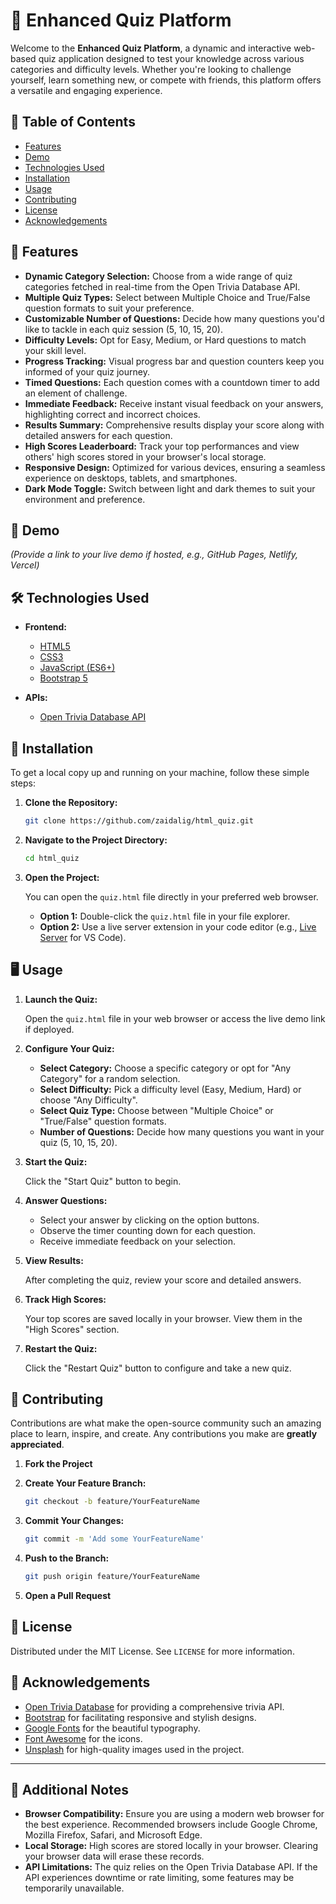# 🧠 Enhanced Quiz Platform

Welcome to the **Enhanced Quiz Platform**, a dynamic and interactive web-based quiz application designed to test your knowledge across various categories and difficulty levels. Whether you're looking to challenge yourself, learn something new, or compete with friends, this platform offers a versatile and engaging experience.

## 📜 Table of Contents

- [Features](#features)
- [Demo](#demo)
- [Technologies Used](#technologies-used)
- [Installation](#installation)
- [Usage](#usage)
- [Contributing](#contributing)
- [License](#license)
- [Acknowledgements](#acknowledgements)

## 🎯 Features

- **Dynamic Category Selection:** Choose from a wide range of quiz categories fetched in real-time from the Open Trivia Database API.
- **Multiple Quiz Types:** Select between Multiple Choice and True/False question formats to suit your preference.
- **Customizable Number of Questions:** Decide how many questions you'd like to tackle in each quiz session (5, 10, 15, 20).
- **Difficulty Levels:** Opt for Easy, Medium, or Hard questions to match your skill level.
- **Progress Tracking:** Visual progress bar and question counters keep you informed of your quiz journey.
- **Timed Questions:** Each question comes with a countdown timer to add an element of challenge.
- **Immediate Feedback:** Receive instant visual feedback on your answers, highlighting correct and incorrect choices.
- **Results Summary:** Comprehensive results display your score along with detailed answers for each question.
- **High Scores Leaderboard:** Track your top performances and view others' high scores stored in your browser's local storage.
- **Responsive Design:** Optimized for various devices, ensuring a seamless experience on desktops, tablets, and smartphones.
- **Dark Mode Toggle:** Switch between light and dark themes to suit your environment and preference.

## 🌟 Demo

*(Provide a link to your live demo if hosted, e.g., GitHub Pages, Netlify, Vercel)*

## 🛠️ Technologies Used

- **Frontend:**
  - [HTML5](https://developer.mozilla.org/en-US/docs/Web/HTML)
  - [CSS3](https://developer.mozilla.org/en-US/docs/Web/CSS)
  - [JavaScript (ES6+)](https://developer.mozilla.org/en-US/docs/Web/JavaScript)
  - [Bootstrap 5](https://getbootstrap.com/)
  
- **APIs:**
  - [Open Trivia Database API](https://opentdb.com/api_config.php)

## 🚀 Installation

To get a local copy up and running on your machine, follow these simple steps:

1. **Clone the Repository:**

   ```bash
   git clone https://github.com/zaidalig/html_quiz.git
   ```

2. **Navigate to the Project Directory:**

   ```bash
   cd html_quiz
   ```

3. **Open the Project:**

   You can open the `quiz.html` file directly in your preferred web browser.

   - **Option 1:** Double-click the `quiz.html` file in your file explorer.
   - **Option 2:** Use a live server extension in your code editor (e.g., [Live Server](https://marketplace.visualstudio.com/items?itemName=ritwickdey.LiveServer) for VS Code).

## 🖥️ Usage

1. **Launch the Quiz:**

   Open the `quiz.html` file in your web browser or access the live demo link if deployed.

2. **Configure Your Quiz:**

   - **Select Category:** Choose a specific category or opt for "Any Category" for a random selection.
   - **Select Difficulty:** Pick a difficulty level (Easy, Medium, Hard) or choose "Any Difficulty".
   - **Select Quiz Type:** Choose between "Multiple Choice" or "True/False" question formats.
   - **Number of Questions:** Decide how many questions you want in your quiz (5, 10, 15, 20).

3. **Start the Quiz:**

   Click the "Start Quiz" button to begin.

4. **Answer Questions:**

   - Select your answer by clicking on the option buttons.
   - Observe the timer counting down for each question.
   - Receive immediate feedback on your selection.

5. **View Results:**

   After completing the quiz, review your score and detailed answers.
   
6. **Track High Scores:**

   Your top scores are saved locally in your browser. View them in the "High Scores" section.

7. **Restart the Quiz:**

   Click the "Restart Quiz" button to configure and take a new quiz.

## 🤝 Contributing

Contributions are what make the open-source community such an amazing place to learn, inspire, and create. Any contributions you make are **greatly appreciated**.

1. **Fork the Project**

2. **Create Your Feature Branch:**

   ```bash
   git checkout -b feature/YourFeatureName
   ```

3. **Commit Your Changes:**

   ```bash
   git commit -m 'Add some YourFeatureName'
   ```

4. **Push to the Branch:**

   ```bash
   git push origin feature/YourFeatureName
   ```

5. **Open a Pull Request**

## 📄 License

Distributed under the MIT License. See `LICENSE` for more information.

## 🙏 Acknowledgements

- [Open Trivia Database](https://opentdb.com/) for providing a comprehensive trivia API.
- [Bootstrap](https://getbootstrap.com/) for facilitating responsive and stylish designs.
- [Google Fonts](https://fonts.google.com/) for the beautiful typography.
- [Font Awesome](https://fontawesome.com/) for the icons.
- [Unsplash](https://unsplash.com/) for high-quality images used in the project.

---

## 📌 Additional Notes

- **Browser Compatibility:** Ensure you are using a modern web browser for the best experience. Recommended browsers include Google Chrome, Mozilla Firefox, Safari, and Microsoft Edge.
- **Local Storage:** High scores are stored locally in your browser. Clearing your browser data will erase these records.
- **API Limitations:** The quiz relies on the Open Trivia Database API. If the API experiences downtime or rate limiting, some features may be temporarily unavailable.
